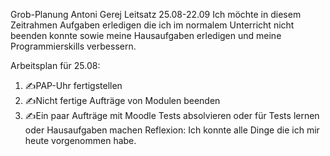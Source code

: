 Grob-Planung
Antoni Gerej
Leitsatz 25.08-22.09
Ich möchte in diesem Zeitrahmen Aufgaben erledigen die ich im normalem Unterricht nicht beenden konnte sowie meine Hausaufgaben erledigen und meine Programmierskills verbessern.

Arbeitsplan für 25.08:
1. ✍️PAP-Uhr fertigstellen
2. ✍️Nicht fertige Aufträge von Modulen beenden
3. ✍️Ein paar Aufträge mit Moodle Tests absolvieren oder für Tests lernen oder Hausaufgaben machen
   Reflexion:
   Ich konnte alle Dinge die ich mir heute vorgenommen habe. 
